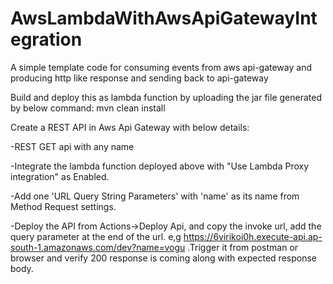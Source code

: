 # AwsLambdaWithAwsApiGatewayIntegration
A simple template code for consuming events from aws api-gateway and producing http like response and sending back to api-gateway

Build and deploy this as lambda function by uploading the jar file generated by below command:
mvn clean install

Create a REST API in Aws Api Gateway with below details:

-REST GET api with any name

-Integrate the lambda function deployed above with "Use Lambda Proxy integration" as Enabled.

-Add one 'URL Query String Parameters' with 'name' as its name from Method Request settings.

-Deploy the API from Actions->Deploy Api, and copy the invoke url, add the query parameter at the end of the url. e,g https://6virikoi0h.execute-api.ap-south-1.amazonaws.com/dev?name=vogu .Trigger it from postman or browser and verify 200 response is coming along with expected response body.

